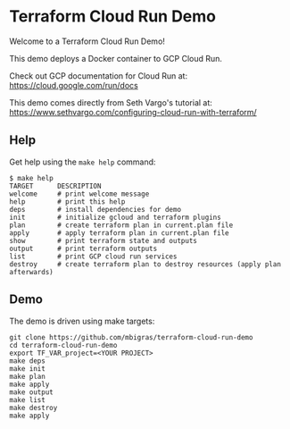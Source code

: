 # Terraform Cloud Run Demo

Welcome to a Terraform Cloud Run Demo!

This demo deploys a Docker container to GCP Cloud Run.

Check out GCP documentation for Cloud Run at:
https://cloud.google.com/run/docs

This demo comes directly from Seth Vargo's tutorial at:
https://www.sethvargo.com/configuring-cloud-run-with-terraform/

## Help

Get help using the `make help` command:

```
$ make help
TARGET		DESCRIPTION
welcome		# print welcome message
help		# print this help
deps		# install dependencies for demo
init		# initialize gcloud and terraform plugins
plan		# create terraform plan in current.plan file
apply		# apply terraform plan in current.plan file
show		# print terraform state and outputs
output		# print terraform outputs
list		# print GCP cloud run services
destroy		# create terraform plan to destroy resources (apply plan afterwards)
```

## Demo

The demo is driven using make targets:

```
git clone https://github.com/mbigras/terraform-cloud-run-demo
cd terraform-cloud-run-demo
export TF_VAR_project=<YOUR PROJECT>
make deps
make init
make plan
make apply
make output
make list
make destroy
make apply
```
